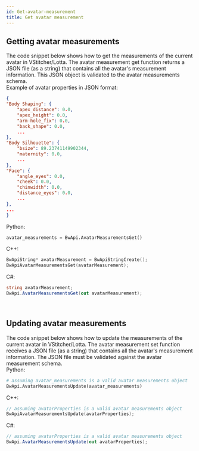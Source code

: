 ```yaml
---
id: Get-avatar-measurement
title: Get avatar measurement
---
```


## Getting avatar measurements
The code snippet below shows how to get the measurements of the current avatar in VStitcher/Lotta. The avatar measurement get function returns a JSON file (as a string) that contains all the avatar's measurement information. This JSON object is validated to the avatar measurements schema.
<br/>
Example of avatar properties in JSON format:
```json
{
"Body Shaping": {
	"apex_distance": 0.0,
	"apex_height": 0.0,
	"arm-hole_fix": 0.0,
	"back_shape": 0.0,
	...
},
"Body Silhouette": {
	"bsize": 89.23741149902344,
	"maternity": 0.0,
	...
},
"Face": {
	"angle_eyes": 0.0,
	"cheek": 0.0,
	"chinwidth": 0.0,
	"distance_eyes": 0.0,
	...
},
...
}
```
Python:
```python
avatar_measurements = BwApi.AvatarMeasurementsGet()
```
C++:
```cpp
BwApiString* avatarMeasurement = BwApiStringCreate();
BwApiAvatarMeasurementsGet(avatarMeasurement);
```
C#:
```csharp
string avatarMeasurement;
BwApi.AvatarMeasurementsGet(out avatarMeasurement);
```
<br/>


## Updating avatar measurements
The code snippet below shows how to update the measurements of the current avatar in VStitcher/Lotta. The avatar measurement set function receives a JSON file (as a string) that contains all the avatar's measurement information. The JSON file must be validated against the avatar measurement schema.
<br/>
Python:
```python
# assuming avatar_measurements is a valid avatar measurements object
BwApi.AvatarMeasurementsUpdate(avatar_measurements)
```
C++:
```cpp
// assuming avatarProperties is a valid avatar measurements object
BwApiAvatarMeasurementsUpdate(avatarProperties);
```
C#:
```csharp
// assuming avatarProperties is a valid avatar measurements object
BwApi.AvatarMeasurementsUpdate(out avatarProperties);
```
<br/>